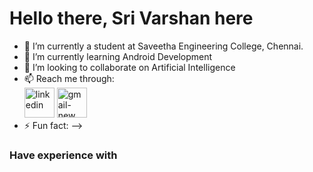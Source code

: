 # Hello there, Sri Varshan here


- 🔭 I’m currently a student at Saveetha Engineering College, Chennai. 
- 🌱 I’m currently learning Android Development
- 👯 I’m looking to collaborate on Artificial Intelligence 
- 📫 Reach me through:
<br /> [<img width="48" height="48" src="https://img.icons8.com/fluency/48/linkedin.png" alt="linkedin"/>](https://www.linkedin.com/in/p-sri-varshan-912489247/) [<img width="48" height="48" src="https://img.icons8.com/color/48/gmail-new.png" alt="gmail-new"/>](psvvarshan@gmail.com)
- ⚡ Fun fact: 
-->
### Have experience with 

